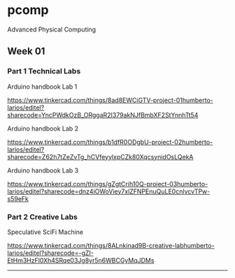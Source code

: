 # pcomp
Advanced Physical Computing

## Week 01
### Part 1 Technical Labs

Arduino handbook Lab 1

https://www.tinkercad.com/things/8ad8EWCiGTV-project-01humberto-larios/editel?sharecode=YncPWdkOzB_ORggaR2I379akNJfBmbXF2StYnnhTt54

Arduino handbook Lab 2

https://www.tinkercad.com/things/b1dfR0ODgbU-project-02humberto-larios/editel?sharecode=Z62h7tZeZvTg_hCVfeyylxpCZk80XqcsynidOsLQekA

Arduino handbook Lab 3

https://www.tinkercad.com/things/gZgtCrih10Q-project-03humberto-larios/editel?sharecode=dnz4iOWoViey7xlZFNPEnuQuLE0cnlvcvTPw-s59eFk

### Part 2 Creative Labs

Speculative SciFi Machine

https://www.tinkercad.com/things/8ALnkinad9B-creative-labhumberto-larios/editel?sharecode=-gZI-EtHm3HzFl0Xh4SRqe03Jg8yr5n6WBCGyMqJDMs

---
